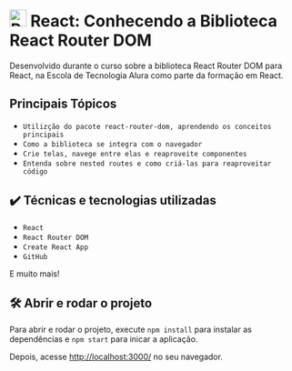 # <img src="https://upload.wikimedia.org/wikipedia/commons/a/a7/React-icon.svg" alt="React Logo" width="30" height="30"> React: Conhecendo a Biblioteca React Router DOM

Desenvolvido durante o curso sobre a biblioteca React Router DOM para React, na Escola de Tecnologia Alura como parte da formação em React.

## Principais Tópicos

- `Utilizção do pacote react-router-dom, aprendendo os conceitos principais`
- `Como a biblioteca se integra com o navegador`
- `Crie telas, navege entre elas e reaproveite componentes`
- `Entenda sobre nested routes e como criá-las para reaproveitar código`

## ✔️ Técnicas e tecnologias utilizadas

- `React`
- `React Router DOM`
- `Create React App`
- `GitHub`

E muito mais!

## 🛠️ Abrir e rodar o projeto

Para abrir e rodar o projeto, execute `npm install` para instalar as dependências e `npm start` para inicar a aplicação.

Depois, acesse <a href="http://localhost:3000/">http://localhost:3000/</a> no seu navegador.
